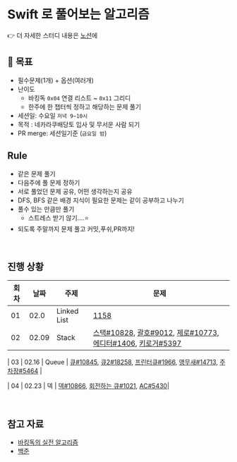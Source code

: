 # Swift 로 풀어보는 알고리즘

👉 더 자세한 스터디 내용은 [노션](https://cookie-giant-a00.notion.site/5ea7cb1af34247a9bc46d41506b6639d)에

## 📌 목표

- 필수문제(1개) + 옵션(여러개)
- 난이도
  - 바킹독 `0x04` 연결 리스트 ~ `0x11` 그리디
  - 한주에 한 챕터씩 정하고 해당하는 문제 풀기
- 세션일: 수요일 `저녁 9~10시`
- 목적 : 네카라쿠배당토 입사 및 무서운 사람 되기
- PR merge: 세션일기준 (`금요일 밤`)

## Rule

- 같은 문제 풀기
- 다음주에 풀 문제 정하기
- 서로 풀었던 문제 공유, 어떤 생각하는지 공유
- DFS, BFS 같은 배경 지식이 필요한 문제는 같이 공부하고 나누기
- 풀수 있는 만큼만 풀기
  - 스트레스 받기 않기....⭐️
- 되도록 주말까지 문제 풀고 커밋,푸쉬,PR까지!

<br/>

## 진행 상황

| 회차 | 날짜  | 주제        | 문제                                                                                                                                                                                                                                                                  |
| ---- | ----- | ----------- | --------------------------------------------------------------------------------------------------------------------------------------------------------------------------------------------------------------------------------------------------------------------- |
| 01   | 02.0  | Linked List | [1158](https://www.acmicpc.net/problem/1158)                                                                                                                                                                                                                          |
| 02   | 02.09 | Stack       | [스택#10828](https://www.acmicpc.net/problem/10828), [괄호#9012](https://www.acmicpc.net/problem/9012), [제로#10773](https://www.acmicpc.net/problem/10773), [에디터#1406](https://www.acmicpc.net/problem/1406), [키로거#5397](https://www.acmicpc.net/problem/5397) |

| 03 | 02.16 | Queue | [큐#10845](https://www.acmicpc.net/problem/10845), [큐2#18258](https://www.acmicpc.net/problem/18258), [프린터큐#1966](https://www.acmicpc.net/problem/1966), [앵무새#14713](https://www.acmicpc.net/problem/14713), [주차장#5464](https://www.acmicpc.net/problem/5464) |

| 04 | 02.23 | 덱 | [덱#10866](https://www.acmicpc.net/problem/10866), [회전하는 큐#1021](https://www.acmicpc.net/problem/1021), [AC#5430](https://www.acmicpc.net/problem/5430)|

<br/>

## 참고 자료

- [바킹독의 실전 알고리즘](https://github.com/encrypted-def/basic-algo-lecture)
- [백준](https://www.acmicpc.net)
